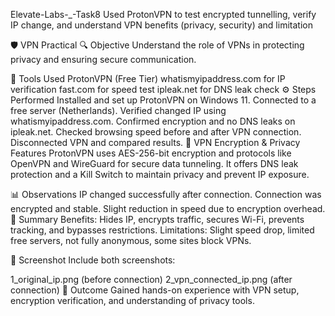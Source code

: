 Elevate-Labs-_-Task8 Used ProtonVPN to test encrypted tunnelling, verify IP change, and understand VPN benefits (privacy, security) and limitation

🛡️ VPN Practical 🔍 Objective Understand the role of VPNs in protecting privacy and ensuring secure communication.

🧰 Tools Used ProtonVPN (Free Tier) whatismyipaddress.com for IP verification fast.com for speed test ipleak.net for DNS leak check ⚙️ Steps Performed Installed and set up ProtonVPN on Windows 11. Connected to a free server (Netherlands). Verified changed IP using whatismyipaddress.com. Confirmed encryption and no DNS leaks on ipleak.net. Checked browsing speed before and after VPN connection. Disconnected VPN and compared results. 🔐 VPN Encryption & Privacy Features ProtonVPN uses AES-256-bit encryption and protocols like OpenVPN and WireGuard for secure data tunneling. It offers DNS leak protection and a Kill Switch to maintain privacy and prevent IP exposure.

📊 Observations IP changed successfully after connection. Connection was encrypted and stable. Slight reduction in speed due to encryption overhead. 📄 Summary Benefits: Hides IP, encrypts traffic, secures Wi-Fi, prevents tracking, and bypasses restrictions. Limitations: Slight speed drop, limited free servers, not fully anonymous, some sites block VPNs.

📸 Screenshot Include both screenshots:

1_original_ip.png (before connection) 2_vpn_connected_ip.png (after connection) 🧾 Outcome Gained hands-on experience with VPN setup, encryption verification, and understanding of privacy tools.

